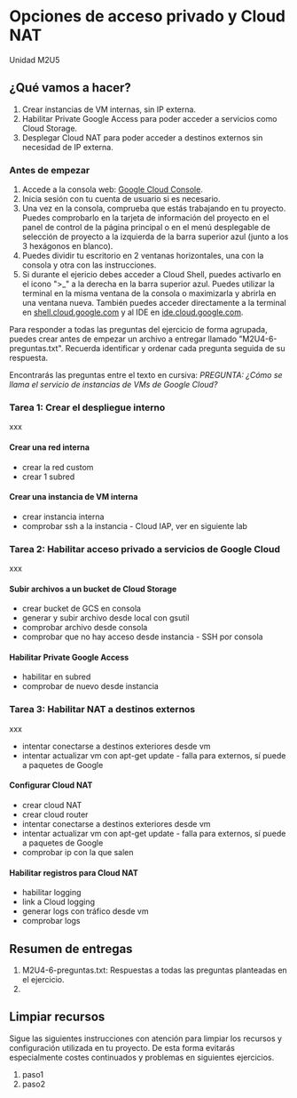 # Opciones de acceso privado y Cloud NAT
Unidad M2U5

## ¿Qué vamos a hacer?
1. Crear instancias de VM internas, sin IP externa.
1. Habilitar Private Google Access para poder acceder a servicios como Cloud Storage.
1. Desplegar Cloud NAT para poder acceder a destinos externos sin necesidad de IP externa.

### Antes de empezar
1. Accede a la consola web: [Google Cloud Console](https://console.cloud.google.com).
1. Inicia sesión con tu cuenta de usuario si es necesario.
1. Una vez en la consola, comprueba que estás trabajando en tu proyecto. Puedes comprobarlo en la tarjeta de información del proyecto en el panel de control de la página principal o en el menú desplegable de selección de proyecto a la izquierda de la barra superior azul (junto a los 3 hexágonos en blanco).
1. Puedes dividir tu escritorio en 2 ventanas horizontales, una con la consola y otra con las instrucciones.
1. Si durante el ejericio debes acceder a Cloud Shell, puedes activarlo en el icono ">_" a la derecha en la barra superior azul. Puedes utilizar la terminal en la misma ventana de la consola o maximizarla y abrirla en una ventana nueva. También puedes acceder directamente a la terminal en [shell.cloud.google.com](https://shell.cloud.google.com) y al IDE en [ide.cloud.google.com](https://ide.cloud.google.com/).

Para responder a todas las preguntas del ejercicio de forma agrupada, puedes crear antes de empezar un archivo a entregar llamado "M2U4-6-preguntas.txt". Recuerda identificar y ordenar cada pregunta seguida de su respuesta.

Encontrarás las preguntas entre el texto en cursiva: *PREGUNTA: ¿Cómo se llama el servicio de instancias de VMs de Google Cloud?*

### Tarea 1: Crear el despliegue interno
xxx

#### Crear una red interna
- crear la red custom
- crear 1 subred

#### Crear una instancia de VM interna
- crear instancia interna
- comprobar ssh a la instancia - Cloud IAP, ver en siguiente lab

### Tarea 2: Habilitar acceso privado a servicios de Google Cloud
xxx

#### Subir archivos a un bucket de Cloud Storage
- crear bucket de GCS en consola
- generar y subir archivo desde local con gsutil
- comprobar archivo desde consola
- comprobar que no hay acceso desde instancia - SSH por consola

#### Habilitar Private Google Access
- habilitar en subred
- comprobar de nuevo desde instancia

### Tarea 3: Habilitar NAT a destinos externos
xxx

- intentar conectarse a destinos exteriores desde vm
- intentar actualizar vm con apt-get update - falla para externos, sí puede a paquetes de Google

#### Configurar Cloud NAT
- crear cloud NAT
- crear cloud router
- intentar conectarse a destinos exteriores desde vm
- intentar actualizar vm con apt-get update - falla para externos, sí puede a paquetes de Google
- comprobar ip con la que salen

#### Habilitar registros para Cloud NAT
- habilitar logging
- link a Cloud logging
- generar logs con tráfico desde vm
- comprobar logs

## Resumen de entregas
1. M2U4-6-preguntas.txt: Respuestas a todas las preguntas planteadas en el ejercicio.
1. [nombre de archivo]: descripción

## Limpiar recursos
Sigue las siguientes instrucciones con atención para limpiar los recursos y configuración utilizada en tu proyecto. De esta forma evitarás especialmente costes continuados y problemas en siguientes ejercicios.

1. paso1
1. paso2
